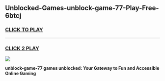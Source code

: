 
## Unblocked-Games-unblock-game-77-Play-Free-6btcj
<h3>
<a href="https://premium76.site?title=unblock-game-77&ref=10A">CLICK TO PLAY</a></h3>
<hr>

<h3>
<a href="https://premium76.site?title=unblock-game-77&ref=10A">CLICK 2 PLAY</a>
  
</h3>

<a href="https://premium76.site?title=unblock-game-77&ref=10A"><img src="https://clearcache.store/games.png"></a>


**unblock-game-77 games unblocked: Your Gateway to Fun and Accessible Online Gaming**
